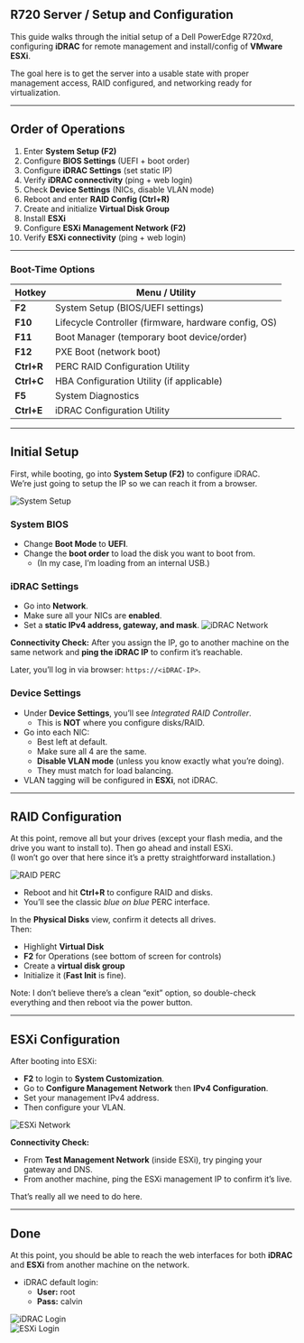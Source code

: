 ## R720 Server / Setup and Configuration

This guide walks through the initial setup of a Dell PowerEdge R720xd, configuring **iDRAC** for remote management and install/config of **VMware ESXi**. 

The goal here is to get the server into a usable state with proper management access, RAID configured, and networking ready for virtualization. 

---

## Order of Operations

1. Enter **System Setup (F2)**  
2. Configure **BIOS Settings** (UEFI + boot order)  
3. Configure **iDRAC Settings** (set static IP)  
4. Verify **iDRAC connectivity** (ping + web login)  
5. Check **Device Settings** (NICs, disable VLAN mode)  
6. Reboot and enter **RAID Config (Ctrl+R)**  
7. Create and initialize **Virtual Disk Group**  
8. Install **ESXi**  
9. Configure **ESXi Management Network (F2)**  
10. Verify **ESXi connectivity** (ping + web login)  



---

### Boot-Time Options

| Hotkey    | Menu / Utility                                      |
|-----------|------------------------------------------------------|
| **F2**    | System Setup (BIOS/UEFI settings)                   |
| **F10**   | Lifecycle Controller (firmware, hardware config, OS) |
| **F11**   | Boot Manager (temporary boot device/order)           |
| **F12**   | PXE Boot (network boot)                              |
| **Ctrl+R**| PERC RAID Configuration Utility                      |
| **Ctrl+C**| HBA Configuration Utility (if applicable)            |
| **F5**    | System Diagnostics                                   |
| **Ctrl+E**| iDRAC Configuration Utility                          |

---

## Initial Setup

First, while booting, go into **System Setup (F2)** to configure iDRAC.  
We’re just going to setup the IP so we can reach it from a browser.  

![System Setup](/assets/SystemSetup.jpg)

### System BIOS
- Change **Boot Mode** to **UEFI**.  
- Change the **boot order** to load the disk you want to boot from.  
  - (In my case, I’m loading from an internal USB.)

### iDRAC Settings
- Go into **Network**.  
- Make sure all your NICs are **enabled**.  
- Set a **static IPv4 address, gateway, and mask**. 
![iDRAC Network](/assets/iDRACNetwork.jpg)


**Connectivity Check:** 
    After you assign the IP, go to another machine on the same network and **ping the iDRAC IP** to confirm it’s reachable.  

Later, you’ll log in via browser: `https://<iDRAC-IP>`.  


### Device Settings
- Under **Device Settings**, you’ll see *Integrated RAID Controller*.  
  - This is **NOT** where you configure disks/RAID.  
- Go into each NIC:  
  - Best left at default.  
  - Make sure all 4 are the same.  
  - **Disable VLAN mode** (unless you know exactly what you’re doing).  
  - They must match for load balancing.  
- VLAN tagging will be configured in **ESXi**, not iDRAC.  

---

## RAID Configuration

At this point, remove all but your drives (except your flash media, and the drive you want to install to). Then go ahead and install ESXi.  
(I won’t go over that here since it’s a pretty straightforward installation.)  

![RAID PERC](/assets/RAIDPERC.jpg)

- Reboot and hit **Ctrl+R** to configure RAID and disks.  
- You’ll see the classic *blue on blue* PERC interface.  

In the **Physical Disks** view, confirm it detects all drives.  
Then:  
- Highlight **Virtual Disk**  
- **F2** for Operations (see bottom of screen for controls)  
- Create a **virtual disk group**  
- Initialize it (**Fast Init** is fine).  

Note: I don’t believe there’s a clean “exit” option, so double-check everything and then reboot via the power button.  

---

## ESXi Configuration

After booting into ESXi:  
- **F2** to login to **System Customization**.  
- Go to **Configure Management Network** then **IPv4 Configuration**.  
- Set your management IPv4 address.  
- Then configure your VLAN.  

![ESXi Network](/assets/ESXiNetwork.jpg)

**Connectivity Check:**  
- From **Test Management Network** (inside ESXi), try pinging your gateway and DNS.  
- From another machine, ping the ESXi management IP to confirm it’s live.  

That’s really all we need to do here.

---
## Done

At this point, you should be able to reach the web interfaces for both **iDRAC** and **ESXi** from another machine on the network.  

- iDRAC default login:  
  - **User:** root  
  - **Pass:** calvin  

![iDRAC Login](/assets/iDracLogIn.jpg)  
![ESXi Login](/assets/ESXiLogin.jpg)


